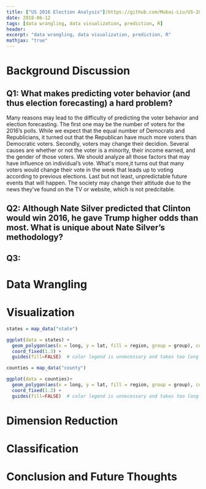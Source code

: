 ```yaml
---
title: ["US 2016 Election Analysis"](https://github.com/Mubai-Liu/US-2016-Election)
date: 2018-06-12
tags: [data wrangling, data visualization, prediction, R]
header:
excerpt: "data wrangling, data visualization, prediction, R"
mathjax: "true"
---
```


# Background Discussion

## Q1: What makes predicting voter behavior (and thus election forecasting) a hard problem?

Many reasons may lead to the difficulty of predicting the voter behavior and election forecasting. The first one may be the number of voters for the
2016’s polls. While we expect that the equal number of Democrats and Republicians, it turned out that the Republican have much more voters than Democratic voters. Secondly, voters may change their decidion. Several causes are whether or not the voter is a minority, their income earned, and the gender of those voters. We should analyze all those factors that may have influence on individual’s vote. What's more,it turns out that
many voters would change their vote in the week that leads up to voting according to previous elections. Last but not least, unpredictable future events that will happen. The society may change their attitude due to the news they’ve found on the TV or website, which is not predcitable.

## Q2: Although Nate Silver predicted that Clinton would win 2016, he gave Trump higher odds than most. What is unique about Nate Silver’s methodology?

## Q3:

# Data Wrangling


# Visualization

```r
states = map_data("state")

ggplot(data = states) + 
  geom_polygon(aes(x = long, y = lat, fill = region, group = group), color = "white") + 
  coord_fixed(1.3) +
  guides(fill=FALSE)  # color legend is unnecessary and takes too long
```

```r
counties = map_data("county")

ggplot(data = counties)+
  geom_polygon(aes(x = long, y = lat, fill = region, group = group), color = "white") + 
  coord_fixed(1.3) +
  guides(fill=FALSE)  # color legend is unnecessary and takes too long
```

# Dimension Reduction

# Classification

# Conclusion and Future Thoughts

